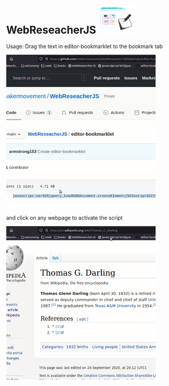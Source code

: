 # WebReseacherJS <img width=100px src="logo.png">

Usage: Drag the text in editor-bookmarklet to the bookmark tab 

<img width=400px src="bookmarklet.gif">


and click on any webpage to activate the script

<img width=400px src="demo.gif">
